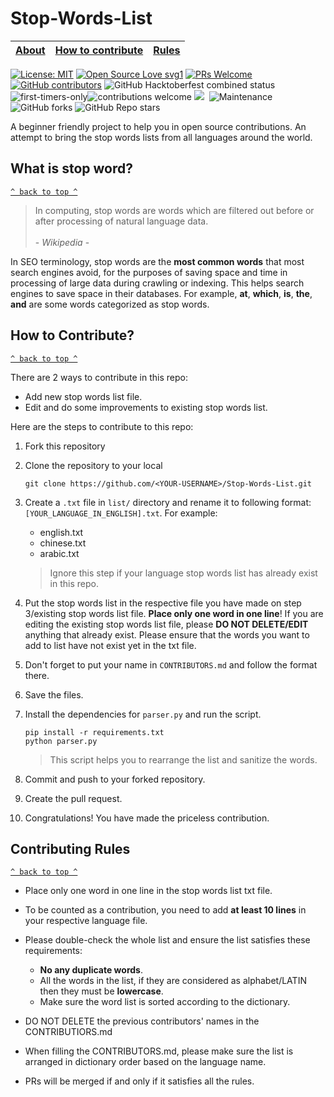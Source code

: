 # Stop-Words-List

[About](#) | [How to contribute](#how-to-contribute?) | [Rules](#contributing-rules) 
:---:|:---:|:---:

[![License: MIT](https://img.shields.io/badge/License-MIT-yellow.svg)](https://opensource.org/licenses/MIT) [![Open Source Love svg1](https://badges.frapsoft.com/os/v1/open-source.svg?v=103)](https://github.com/ellerbrock/open-source-badges/) [![PRs Welcome](https://img.shields.io/badge/PRs-welcome-brightgreen.svg?style=flat-square)](http://makeapullrequest.com) [![GitHub contributors](https://img.shields.io/github/contributors/ddhira123/Stop-Words-List.svg)](https://GitHub.com/ddhira123/Stop-Words-List/graphs/contributors/) ![GitHub Hacktoberfest combined status](https://img.shields.io/github/hacktoberfest/2020/ddhira123/Stop-Words-List) ![first-timers-only](https://img.shields.io/badge/first--timers--only-friendly-yellow.svg?style=flat)![contributions welcome](https://img.shields.io/static/v1.svg?label=Contributions&message=Welcome&color=0059b3&style=flat-square) ![](https://img.shields.io/github/repo-size/ddhira123/Stop-Words-List.svg?label=Repo%20size&style=flat-square)&nbsp; ![Maintenance](https://img.shields.io/maintenance/yes/2020)![GitHub forks](https://img.shields.io/github/forks/ddhira123/Stop-Words-List?style=social) ![GitHub Repo stars](https://img.shields.io/github/stars/ddhira123/Stop-Words-List?style=social) 
</p>
A beginner friendly project to help you in open source contributions. An attempt to bring the stop words lists from all languages around the world.

## What is stop word?
[`^ back to top ^`](#)

> In computing, stop words are words which are filtered out before or after processing of natural language data. <br><br>
> \- *Wikipedia* -

In SEO terminology, stop words are the **most common words** that most search engines avoid, for the purposes of saving space and time in processing of large data during crawling or indexing. This helps search engines to save space in their databases. For example, **at**, **which**, **is**, **the**, **and** are some words categorized as stop words.

## How to Contribute?
[`^ back to top ^`](#)

There are 2 ways to contribute in this repo:

- Add new stop words list file. 
- Edit and do some improvements to existing stop words list.

Here are the steps to contribute to this repo:

1. Fork this repository
2. Clone the repository to your local

    `git clone https://github.com/<YOUR-USERNAME>/Stop-Words-List.git`
    
3. Create a `.txt` file in `list/` directory and rename it to following format: `[YOUR_LANGUAGE_IN_ENGLISH].txt`. For example:
    - english.txt
    - chinese.txt
    - arabic.txt
  
    > Ignore this step if your language stop words list has already exist in this repo.

4. Put the stop words list in the respective file you have made on step 3/existing stop words list file. **Place only one word in one line**! If you are editing the existing stop words list file, please **DO NOT DELETE/EDIT** anything that already exist. Please ensure that the words you want to add to list have not exist yet in the txt file.
5. Don't forget to put your name in `CONTRIBUTORS.md` and follow the format there.
6. Save the files.
7. Install the dependencies for `parser.py` and run the script. 

    ```
    pip install -r requirements.txt
    python parser.py
    ```
    
    > This script helps you to rearrange the list and sanitize the words.

8. Commit and push to your forked repository.
9. Create the pull request.
10. Congratulations! You have made the priceless contribution.

## Contributing Rules
[`^ back to top ^`](#)

- Place only one word in one line in the stop words list txt file.
- To be counted as a contribution, you need to add **at least 10 lines** in your respective language file.
- Please double-check the whole list and ensure the list satisfies these requirements:

    - **No any duplicate words**.
    - All the words in the list, if they are considered as alphabet/LATIN then they must be **lowercase**.
    - Make sure the word list is sorted according to the dictionary.
    
- DO NOT DELETE the previous contributors' names in the CONTRIBUTIORS.md
- When filling the CONTRIBUTORS.md, please make sure the list is arranged in dictionary order based on the language name.
- PRs will be merged if and only if it satisfies all the rules. 


